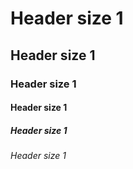 # Header size 1
## Header size 1
### Header size 1
#### Header size 1
##### Header size 1
###### Header size 1
